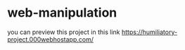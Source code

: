 # web-manipulation
you can preview this project in this link https://humiliatory-project.000webhostapp.com/
